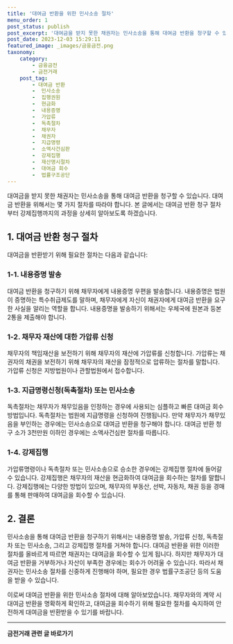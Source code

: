 ```yaml
---
title: '대여금 반환을 위한 민사소송 절차'
menu_order: 1
post_status: publish
post_excerpt: '대여금을 받지 못한 채권자는 민사소송을 통해 대여금 반환을 청구할 수 있습니다. 대여금 반환을 위해서는 몇 가지 절차를 따라야 합니다. 본 글에서는 대여금 반환 청구 절차부터 강제집행까지의 과정을 상세히 알아보도록 하겠습니다.'
post_date: 2023-12-03 15:29:11
featured_image: _images/금융금전.png
taxonomy:
    category:
        - 금융금전
        - 금전거래
    post_tag:
        - 대여금 반환
        -  민사소송
        -  집행권원
        -  현금화
        -  내용증명
        -  가압류
        -  독촉절차
        -  채무자
        -  채권자
        -  지급명령
        -  소액사건심판
        -  강제집행
        -  재산명시절차
        -  대여금 회수
        -  법률구조공단
---
```



대여금을 받지 못한 채권자는 민사소송을 통해 대여금 반환을 청구할 수 있습니다. 대여금 반환을 위해서는 몇 가지 절차를 따라야 합니다. 본 글에서는 대여금 반환 청구 절차부터 강제집행까지의 과정을 상세히 알아보도록 하겠습니다.

## 1. 대여금 반환 청구 절차

대여금을 반환받기 위해 필요한 절차는 다음과 같습니다:

### 1-1. 내용증명 발송

대여금 반환을 청구하기 위해 채무자에게 내용증명 우편을 발송합니다. 내용증명은 법원이 증명하는 특수취급제도를 말하며, 채무자에게 자신이 채권자에게 대여금 반환을 요구한 사실을 알리는 역할을 합니다. 내용증명을 발송하기 위해서는 우체국에 원본과 등본 2통을 제출해야 합니다.

### 1-2. 채무자 재산에 대한 가압류 신청

채무자의 책임재산을 보전하기 위해 채무자의 재산에 가압류를 신청합니다. 가압류는 채권자의 채권을 보전하기 위해 채무자의 재산을 잠정적으로 압류하는 절차를 말합니다. 가압류 신청은 지방법원이나 관할법원에서 접수합니다.

### 1-3. 지급명령신청(독촉절차) 또는 민사소송

독촉절차는 채무자가 채무있음을 인정하는 경우에 사용되는 심플하고 빠른 대여금 회수 방법입니다. 독촉절차는 법원에 지급명령을 신청하여 진행됩니다. 만약 채무자가 채무있음을 부인하는 경우에는 민사소송으로 대여금 반환을 청구해야 합니다. 대여금 반환 청구 소가 3천만원 이하인 경우에는 소액사건심판 절차를 따릅니다.

### 1-4. 강제집행

가압류명령이나 독촉절차 또는 민사소송으로 승소한 경우에는 강제집행 절차에 들어갈 수 있습니다. 강제집행은 채무자의 재산을 현금화하여 대여금을 회수하는 절차를 말합니다. 강제집행에는 다양한 방법이 있으며, 채무자의 부동산, 선박, 자동차, 채권 등을 경매를 통해 판매하여 대여금을 회수할 수 있습니다.

## 2. 결론

민사소송을 통해 대여금 반환을 청구하기 위해서는 내용증명 발송, 가압류 신청, 독촉절차 또는 민사소송, 그리고 강제집행 절차를 거쳐야 합니다. 대여금 반환을 위한 이러한 절차를 올바르게 따르면 채권자는 대여금을 회수할 수 있게 됩니다. 하지만 채무자가 대여금 반환을 거부하거나 자산이 부족한 경우에는 회수가 어려울 수 있습니다. 따라서 채권자는 민사소송 절차를 신중하게 진행해야 하며, 필요한 경우 법률구조공단 등의 도움을 받을 수 있습니다.

이로써 대여금 반환을 위한 민사소송 절차에 대해 알아보았습니다. 채무자와의 계약 시 대여금 반환을 명확하게 확인하고, 대여금을 회수하기 위해 필요한 절차를 숙지하여 안전하게 대여금을 반환받을 수 있기를 바랍니다.
<!-- wp:separator -->
<hr class="wp-block-separator has-alpha-channel-opacity"/>
<!-- /wp:separator -->

<!-- wp:group {"backgroundColor":"base","layout":{"type":"constrained"}} -->
<div class="wp-block-group has-base-background-color has-background"><!-- wp:paragraph {"align":"center","fontSize":"medium"} -->
<p class="has-text-align-center has-large-font-size"><strong>금전거래 관련 글 바로가기</strong></p>
<!-- /wp:paragraph -->


<!-- wp:latest-posts
{"categories":[{"id":13538,"count":19,"description":"","link":"https://uknowlaw.com/category/%ea%b8%88%ec%a0%84%ea%b1%b0%eb%9e%98/","name":"금전거래","slug":"금전거래","taxonomy":"category","parent":0,"meta":[],"_links":{"self":[{"href":"https://uknowlaw.com/wp-json/wp/v2/categories/13538"}],"collection":[{"href":"https://uknowlaw.com/wp-json/wp/v2/categories"}],"about":[{"href":"https://uknowlaw.com/wp-json/wp/v2/taxonomies/category"}],"wp:post_type":[{"href":"https://uknowlaw.com/wp-json/wp/v2/posts?categories=13538"}],"curies":[{"name":"wp","href":"https://api.w.org/{rel}","templated":true}]}}],"postsToShow":100,"excerptLength":28,"postLayout":"grid","columns":2,"featuredImageAlign":"left","featuredImageSizeSlug":"large","fontSize":"small"} /--></div>
<!-- /wp:group -->